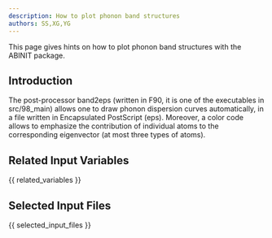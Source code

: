 ```yaml
---
description: How to plot phonon band structures
authors: SS,XG,YG
---
```

<!--- This is the source file for this topics. Can be edited. -->

This page gives hints on how to plot phonon band structures with the ABINIT package.

## Introduction

The post-processor band2eps (written in F90, it is one of the executables in
src/98_main) allows one to draw phonon dispersion curves automatically, in a
file written in Encapsulated PostScript (eps). Moreover, a color code allows
to emphasize the contribution of individual atoms to the corresponding
eigenvector (at most three types of atoms).


## Related Input Variables

{{ related_variables }}

## Selected Input Files

{{ selected_input_files }}

